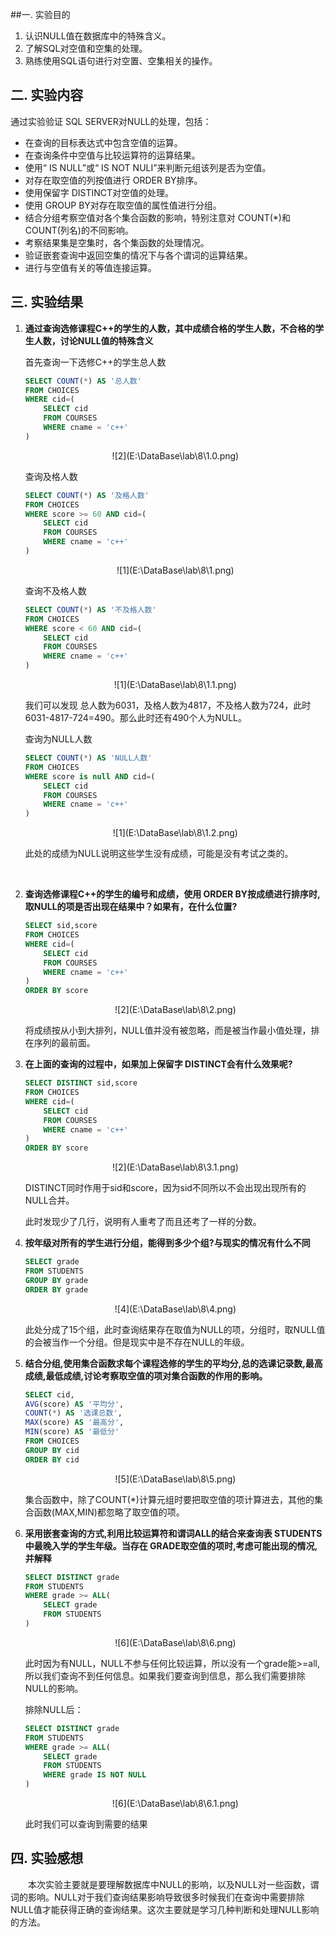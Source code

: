 ##一.  实验目的
1.	认识NULL值在数据库中的特殊含义。
2.	了解SQL对空值和空集的处理。
3.	熟练使用SQL语句进行对空置、空集相关的操作。

## 二.  实验内容

通过实验验证 SQL SERVER对NULL的处理，包括：

-   在查询的目标表达式中包含空值的运算。
-   在查询条件中空值与比较运算符的运算结果。
-   使用“ IS NULL”或“ IS NOT NULI”来判断元组该列是否为空值。
-   对存在取空值的列按值进行 ORDER BY排序。
-   使用保留字 DISTINCT对空值的处理。
-   使用 GROUP BY对存在取空值的属性值进行分组。
-   结合分组考察空值对各个集合函数的影响，特别注意对 COUNT(*)和 COUNT(列名)的不同影响。
-   考察结果集是空集时，各个集函数的处理情况。
-   验证嵌套查询中返回空集的情况下与各个谓词的运算结果。
-   进行与空值有关的等值连接运算。 

## 三.  实验结果

1.  **通过查询选修课程C++的学生的人数，其中成绩合格的学生人数，不合格的学生人数，讨论NULL值的特殊含义**

    首先查询一下选修C++的学生总人数

    ~~~sql
    SELECT COUNT(*) AS '总人数'
    FROM CHOICES
    WHERE cid=(
    	SELECT cid
    	FROM COURSES
    	WHERE cname = 'c++'
    )
    ~~~
    <center>![2](E:\DataBase\lab\8\1.0.png)</center>

    查询及格人数

    ~~~sql
    SELECT COUNT(*) AS '及格人数'
    FROM CHOICES
    WHERE score >= 60 AND cid=(
    	SELECT cid
    	FROM COURSES
    	WHERE cname = 'c++'
    )
    ~~~

    <center>![1](E:\DataBase\lab\8\1.png)</center>

    查询不及格人数

    ~~~sql
    SELECT COUNT(*) AS '不及格人数'
    FROM CHOICES
    WHERE score < 60 AND cid=(
    	SELECT cid
    	FROM COURSES
    	WHERE cname = 'c++'
    )
    ~~~

    <center>![1](E:\DataBase\lab\8\1.1.png)</center>

    我们可以发现 总人数为6031，及格人数为4817，不及格人数为724，此时6031-4817-724=490。那么此时还有490个人为NULL。

    查询为NULL人数

    ~~~sql
    SELECT COUNT(*) AS 'NULL人数'
    FROM CHOICES
    WHERE score is null AND cid=(
    	SELECT cid
    	FROM COURSES
    	WHERE cname = 'c++'
    )
    ~~~

    <center>![1](E:\DataBase\lab\8\1.2.png)</center>

    此处的成绩为NULL说明这些学生没有成绩，可能是没有考试之类的。

    ​

2.  **查询选修课程C++的学生的编号和成绩，使用 ORDER BY按成绩进行排序时,取NULL的项是否出现在结果中？如果有，在什么位置?** 

    ~~~sql
    SELECT sid,score
    FROM CHOICES
    WHERE cid=(
    	SELECT cid
    	FROM COURSES
    	WHERE cname = 'c++'
    )
    ORDER BY score
    ~~~
    <center>![2](E:\DataBase\lab\8\2.png)</center>

    将成绩按从小到大排列，NULL值并没有被忽略，而是被当作最小值处理，排在序列的最前面。

3.  **在上面的查询的过程中，如果加上保留字 DISTINCT会有什么效果呢?**

    ~~~sql
    SELECT DISTINCT sid,score
    FROM CHOICES
    WHERE cid=(
    	SELECT cid
    	FROM COURSES
    	WHERE cname = 'c++'
    )
    ORDER BY score
    ~~~
    <center>![2](E:\DataBase\lab\8\3.1.png)</center>

    DISTINCT同时作用于sid和score，因为sid不同所以不会出现出现所有的NULL合并。

    此时发现少了几行，说明有人重考了而且还考了一样的分数。

4.  **按年级对所有的学生进行分组，能得到多少个组?与现实的情况有什么不同**

    ~~~sql
    SELECT grade
    FROM STUDENTS
    GROUP BY grade
    ORDER BY grade
    ~~~
    <center>![4](E:\DataBase\lab\8\4.png)</center>

    此处分成了15个组，此时查询结果存在取值为NULL的项，分组时，取NULL值的会被当作一个分组。但是现实中是不存在NULL的年级。

5.  **结合分组,使用集合函数求每个课程选修的学生的平均分,总的选课记录数,最高成绩,最低成绩,讨论考察取空值的项对集合函数的作用的影响。**

    ~~~sql
    SELECT cid,
    AVG(score) AS '平均分',
    COUNT(*) AS '选课总数',
    MAX(score) AS '最高分',
    MIN(score) AS '最低分'
    FROM CHOICES
    GROUP BY cid
    ORDER BY cid
    ~~~
    <center>![5](E:\DataBase\lab\8\5.png)</center>

    集合函数中，除了COUNT(*)计算元组时要把取空值的项计算进去，其他的集合函数(MAX,MIN)都忽略了取空值的项。

6.  **采用嵌套查询的方式,利用比较运算符和谓词ALL的结合来查询表 STUDENTS中最晚入学的学生年级。当存在 GRADE取空值的项时,考虑可能出现的情况,并解释** 

    ~~~sql
    SELECT DISTINCT grade
    FROM STUDENTS
    WHERE grade >= ALL(
    	SELECT grade
    	FROM STUDENTS
    )
    ~~~
    <center>![6](E:\DataBase\lab\8\6.png)</center>

    此时因为有NULL，NULL不参与任何比较运算，所以没有一个grade能>=all,所以我们查询不到任何信息。如果我们要查询到信息，那么我们需要排除NULL的影响。

    排除NULL后：

    ~~~sql
    SELECT DISTINCT grade
    FROM STUDENTS
    WHERE grade >= ALL(
    	SELECT grade
    	FROM STUDENTS
    	WHERE grade IS NOT NULL
    )
    ~~~

    <center>![6](E:\DataBase\lab\8\6.1.png)</center>

    此时我们可以查询到需要的结果



## 四.  实验感想

<p style="text-indent: 2em"> 本次实验主要就是要理解数据库中NULL的影响，以及NULL对一些函数，谓词的影响。NULL对于我们查询结果影响导致很多时候我们在查询中需要排除NULL值才能获得正确的查询结果。这次主要就是学习几种判断和处理NULL影响的方法。</p>